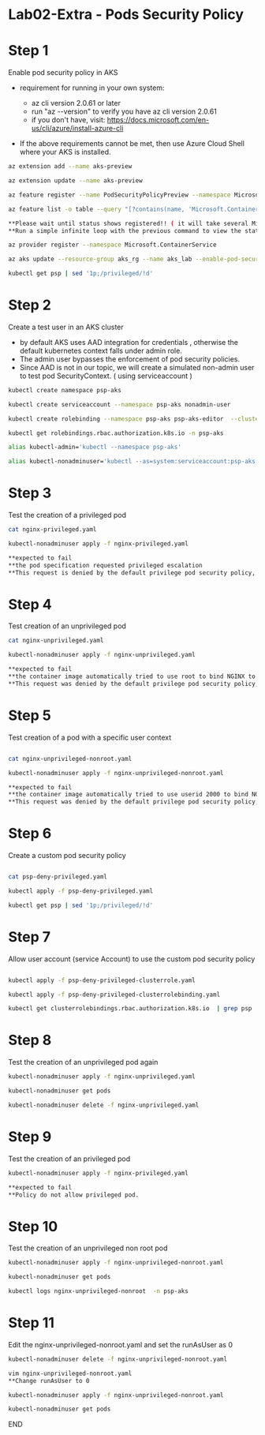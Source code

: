 #  Lab02-Extra - Pods Security Policy
# Step 1 
Enable pod security policy in AKS 
- requirement for running in your own system: 
    * az cli version 2.0.61 or later 
    * run "az --version" to verify you have az cli version 2.0.61
    * if you don't have, visit: https://docs.microsoft.com/en-us/cli/azure/install-azure-cli

- If the above requirements cannot be met, then use Azure Cloud Shell where your AKS is installed.

```sh
az extension add --name aks-preview

az extension update --name aks-preview

az feature register --name PodSecurityPolicyPreview --namespace Microsoft.ContainerService

az feature list -o table --query "[?contains(name, 'Microsoft.ContainerService/PodSecurityPolicyPreview')].{Name:name,State:properties.state}"

**Please wait until status shows registered!! ( it will take several Minutes )
**Run a simple infinite loop with the previous command to view the status

az provider register --namespace Microsoft.ContainerService

az aks update --resource-group aks_rg --name aks_lab --enable-pod-security-policy

kubectl get psp | sed '1p;/privileged/!d'
```

# Step 2 
Create a test user in an AKS cluster
- by default AKS uses AAD integration for credentials , otherwise the default kubernetes context falls under admin role.
- The admin user bypasses the enforcement of pod security policies.
- Since AAD is not in our topic, we will create a simulated non-admin user to test pod SecurityContext. ( using serviceaccount )

```sh
kubectl create namespace psp-aks

kubectl create serviceaccount --namespace psp-aks nonadmin-user

kubectl create rolebinding --namespace psp-aks psp-aks-editor  --clusterrole=edit --serviceaccount=psp-aks:nonadmin-user

kubectl get rolebindings.rbac.authorization.k8s.io -n psp-aks

alias kubectl-admin='kubectl --namespace psp-aks'

alias kubectl-nonadminuser='kubectl --as=system:serviceaccount:psp-aks:nonadmin-user --namespace psp-aks'
```

# Step 3 
Test the creation of a privileged pod

```sh
cat nginx-privileged.yaml

kubectl-nonadminuser apply -f nginx-privileged.yaml

**expected to fail 
**the pod specification requested privileged escalation
**This request is denied by the default privilege pod security policy, so the pod fails to be scheduled
```

# Step 4 
Test creation of an unprivileged pod

```sh
cat nginx-unprivileged.yaml

kubectl-nonadminuser apply -f nginx-unprivileged.yaml

**expected to fail 
**the container image automatically tried to use root to bind NGINX to port 80.
**This request was denied by the default privilege pod security policy, so the pod fails to start
```

# Step 5
Test creation of a pod with a specific user context

```sh

cat nginx-unprivileged-nonroot.yaml

kubectl-nonadminuser apply -f nginx-unprivileged-nonroot.yaml

**expected to fail 
**the container image automatically tried to use userid 2000 to bind NGINX to port 80.
**This request was denied by the default privilege pod security policy, so the pod fails to start
```

# Step 6
Create a custom pod security policy

```sh

cat psp-deny-privileged.yaml

kubectl apply -f psp-deny-privileged.yaml

kubectl get psp | sed '1p;/privileged/!d'
```

# Step 7
Allow user account (service Account) to use the custom pod security policy

```sh

kubectl apply -f psp-deny-privileged-clusterrole.yaml

kubectl apply -f psp-deny-privileged-clusterrolebinding.yaml

kubectl get clusterrolebindings.rbac.authorization.k8s.io  | grep psp
```


# Step 8
Test the creation of an unprivileged pod again

```sh
kubectl-nonadminuser apply -f nginx-unprivileged.yaml

kubectl-nonadminuser get pods

kubectl-nonadminuser delete -f nginx-unprivileged.yaml
```

# Step 9
Test the creation of an privileged pod 

```sh
kubectl-nonadminuser apply -f nginx-privileged.yaml

**expected to fail 
**Policy do not allow privileged pod.
```

# Step 10 
Test the creation of an unprivileged  non root pod 

```sh 
kubectl-nonadminuser apply -f nginx-unprivileged-nonroot.yaml

kubectl-nonadminuser get pods

kubectl logs nginx-unprivileged-nonroot  -n psp-aks
```

# Step 11 
Edit the nginx-unprivileged-nonroot.yaml and set the runAsUser as 0 

```sh 
kubectl-nonadminuser delete -f nginx-unprivileged-nonroot.yaml

vim nginx-unprivileged-nonroot.yaml
**Change runAsUser to 0 

kubectl-nonadminuser apply -f nginx-unprivileged-nonroot.yaml

kubectl-nonadminuser get pods
```


END